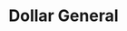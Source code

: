 ---
title: "Dollar General"
url: /jacksonville/dollar-general-hargett-street/
shop: variety store
---